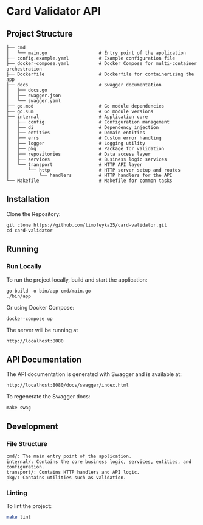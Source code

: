 # Card Validator API

## Project Structure

```
├── cmd
│   └── main.go                   # Entry point of the application
├── config.example.yaml           # Example configuration file
├── docker-compose.yaml           # Docker Compose for multi-container orchestration
├── Dockerfile                    # Dockerfile for containerizing the app
├── docs                          # Swagger documentation
│   ├── docs.go
│   ├── swagger.json
│   └── swagger.yaml
├── go.mod                        # Go module dependencies
├── go.sum                        # Go module versions
├── internal                      # Application core
│   ├── config                    # Configuration management
│   ├── di                        # Dependency injection
│   ├── entities                  # Domain entities
│   ├── errs                      # Custom error handling
│   ├── logger                    # Logging utility
│   ├── pkg                       # Package for validation
│   ├── repositories              # Data access layer
│   ├── services                  # Business logic services
│   └── transport                 # HTTP API layer
│       └── http                  # HTTP server setup and routes
│           └── handlers          # HTTP handlers for the API
└── Makefile                      # Makefile for common tasks

```

## Installation
Clone the Repository:
```shell
git clone https://github.com/timofeyka25/card-validator.git
cd card-validator
```

## Running

### Run Locally

To run the project locally, build and start the application:

```shell
go build -o bin/app cmd/main.go
./bin/app
```
Or using Docker Compose:
```shell
docker-compose up
```
The server will be running at 
```url 
http://localhost:8080
```

## API Documentation
The API documentation is generated with Swagger and is available at:
```url
http://localhost:8080/docs/swagger/index.html
```
To regenerate the Swagger docs:
```shell
make swag
```

## Development
### File Structure
    cmd/: The main entry point of the application.
    internal/: Contains the core business logic, services, entities, and configuration.
    transport/: Contains HTTP handlers and API logic.
    pkg/: Contains utilities such as validation.

### Linting
To lint the project:
```bash
make lint
```